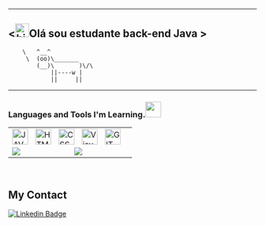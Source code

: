 









 _____________________________________
<<img src="https://user-images.githubusercontent.com/1303154/88677602-1635ba80-d120-11ea-84d8-d263ba5fc3c0.gif" width="28px" alt="hi">Olá sou estudante back-end Java >
 ------------------------------------------
        \   ^__^
         \  (oo)\_______
            (__)\       )\/\
                ||----w |
                ||     ||

---


### Languages ​​and Tools I'm Learning.<img src="https://media.giphy.com/media/WUlplcMpOCEmTGBtBW/giphy.gif" width="32">




<table>
<tr>
  <td colspan="2">
    <a href="https://github.com/oliveiradeigor">
       <img align="left" style="padding-right: 12px" alt="JAVA" width="32px" src="https://i.imgur.com/6aG7JOn.png" />
      <img align="left" style="padding-right: 12px" alt="HTML" width="32px" src="https://user-images.githubusercontent.com/65747791/112216423-3f9bdd00-8c00-11eb-9189-54ebc6d834dd.png" />
      <img align="left" style="padding-right: 12px" alt="CSS" width="32px" src="https://user-images.githubusercontent.com/65747791/112216182-f77cba80-8bff-11eb-8c8b-f19670fb3708.png" />
      <img align="left" style="padding-right: 12px" alt="Visual COde" width="32px" src="https://secrethub.io/img/vs-code.svg" />
      <img align="left" style="padding-right: 12px" alt="GIT" width="32px" src="https://user-images.githubusercontent.com/65747791/112218487-85f23b80-8c02-11eb-910b-9e92f05c9630.png" />

      
  </a>
  </td>
</tr>
  <tr>
    <td>
      <a href="https://github-readme-stats.vercel.app/api?username=oliveiradeigor&theme=algolia&show_icons=true">
        <img align="left" src="https://github-readme-stats.vercel.app/api?username=oliveiradeigor&theme=algolia&show_icons=true" />
      </a>
    </td>
    <td>
      <a href="https://github-readme-stats.vercel.app/api/top-langs/?username=oliveiradeigor&theme=algolia&=html">
        <img align="left" src="https://github-readme-stats.vercel.app/api/top-langs/?username=oliveiradeigor&theme=algolia&=html"/>     
      </a>
    </td>
  </tr>
</table>
<br/>



## My Contact 
[![Linkedin Badge](https://img.shields.io/badge/-LinkedIn-blue?style=flat-square&logo=Linkedin&logoColor=white&link=https://www.linkedin.com/in/igor-oliveira-84a3b0211/)](https://www.linkedin.com/in/oliveiradeigor)




<!--
<img align="right" style="padding-right: 128px" alt="Pingu" width="128px" src="https://sempreupdate.com.br/wp-content/uploads/2019/10/tux-linux-gif.gif">
->





